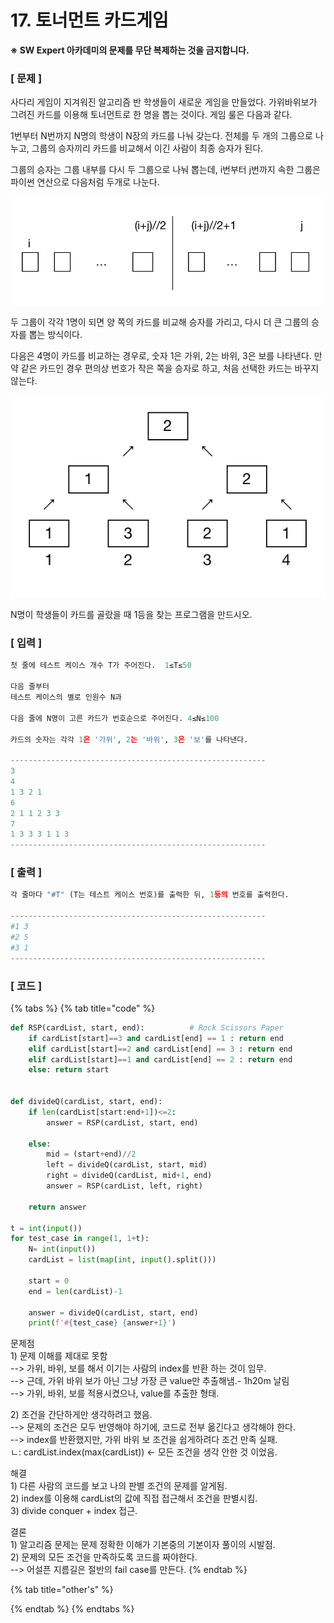 # 17. 토너먼트 카드게임

**※ SW Expert 아카데미의 문제를 무단 복제하는 것을 금지합니다.**

### \[ 문제 \]

사다리 게임이 지겨워진 알고리즘 반 학생들이 새로운 게임을 만들었다. 가위바위보가 그려진 카드를 이용해 토너먼트로 한 명을 뽑는 것이다. 게임 룰은 다음과 같다.  


1번부터 N번까지 N명의 학생이 N장의 카드를 나눠 갖는다. 전체를 두 개의 그룹으로 나누고, 그룹의 승자끼리 카드를 비교해서 이긴 사람이 최종 승자가 된다.   
  
그룹의 승자는 그룹 내부를 다시 두 그룹으로 나눠 뽑는데, i번부터 j번까지 속한 그룹은 파이썬 연산으로 다음처럼 두개로 나눈다.

![](../../.gitbook/assets/img_2659.jpeg)

두 그룹이 각각 1명이 되면 양 쪽의 카드를 비교해 승자를 가리고, 다시 더 큰 그룹의 승자를 뽑는 방식이다.   
  
다음은 4명이 카드를 비교하는 경우로, 숫자 1은 가위, 2는 바위, 3은 보를 나타낸다. 만약 같은 카드인 경우 편의상 번호가 작은 쪽을 승자로 하고, 처음 선택한 카드는 바꾸지 않는다.

![](../../.gitbook/assets/img_2660.jpeg)

N명이 학생들이 카드를 골랐을 때 1등을 찾는 프로그램을 만드시오.

### **\[ 입력 \]**

```python
첫 줄에 테스트 케이스 개수 T가 주어진다.  1≤T≤50 

다음 줄부터 
테스트 케이스의 별로 인원수 N과 

다음 줄에 N명이 고른 카드가 번호순으로 주어진다. 4≤N≤100

카드의 숫자는 각각 1은 '가위', 2는 '바위', 3은 '보'를 나타낸다.

---------------------------------------------------------
3
4
1 3 2 1
6
2 1 1 2 3 3
7
1 3 3 3 1 1 3
---------------------------------------------------------
```

### **\[ 출력 \]**

```python
각 줄마다 "#T" (T는 테스트 케이스 번호)를 출력한 뒤, 1등의 번호를 출력한다.

---------------------------------------------------------
#1 3
#2 5
#3 1
---------------------------------------------------------
```



### \[ 코드 \]

{% tabs %}
{% tab title="code" %}
```python
def RSP(cardList, start, end): 			# Rock Scissors Paper
	if cardList[start]==3 and cardList[end] == 1 : return end
	elif cardList[start]==2 and cardList[end] == 3 : return end
	elif cardList[start]==1 and cardList[end] == 2 : return end
	else: return start
        
    
def divideQ(cardList, start, end):
	if len(cardList[start:end+1])<=2: 
		answer = RSP(cardList, start, end)
                
	else:
		mid = (start+end)//2
		left = divideQ(cardList, start, mid)
		right = divideQ(cardList, mid+1, end)
		answer = RSP(cardList, left, right)

	return answer

t = int(input())
for test_case in range(1, 1+t):
	N= int(input())
	cardList = list(map(int, input().split()))
    
	start = 0
	end = len(cardList)-1
	
	answer = divideQ(cardList, start, end)
	print(f'#{test_case} {answer+1}')
```

문제점   
 1\) 문제 이해를 제대로 못함  
      --&gt; 가위, 바위, 보를 해서 이기는 사람의 index를 반환 하는 것이 임무.  
      --&gt; 근데, 가위 바위 보가 아닌 그냥 가장 큰 value만 추출해냄.- 1h20m 날림  
      --&gt; 가위, 바위, 보를 적용시켰으나, value를 추출한 형태. 

  2\) 조건을 간단하게만 생각하려고 했음.  
      --&gt; 문제의 조건은 모두 반영해야 하기에, 코드로 전부 옮긴다고 생각해야 한다.  
      --&gt;  index를 반환했지만, 가위 바위 보 조건을 쉽게하려다 조건 만족 실패.  
            ㄴ: cardList.index\(max\(cardList\)\) &lt;- 모든 조건을 생각 안한 것 이었음.  
  
해결  
  1\) 다른 사람의 코드를 보고 나의 판별 조건의 문제를 알게됨.  
  2\) index를 이용해 cardList의 값에 직접 접근해서 조건을 판별시킴.  
  3\) divide conquer + index 접근.

결론  
  1\) 알고리즘 문제는 문제 정확한 이해가 기본중의 기본이자 풀이의 시발점.  
  2\) 문제의 모든 조건을 만족하도록 코드를 짜야한다.  
       --&gt; 어설픈 지름길은 절반의 fail case를 만든다.
{% endtab %}

{% tab title="other\'s" %}

{% endtab %}
{% endtabs %}



